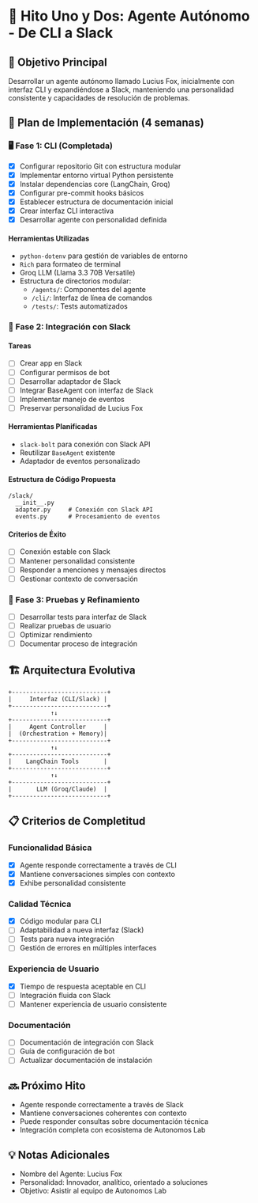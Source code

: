 # 🚀 Hito Uno y Dos: Agente Autónomo - De CLI a Slack

## 🎯 Objetivo Principal
Desarrollar un agente autónomo llamado Lucius Fox, inicialmente con interfaz CLI y expandiéndose a Slack, manteniendo una personalidad consistente y capacidades de resolución de problemas.

## 📅 Plan de Implementación (4 semanas)

### 🖥️ Fase 1: CLI (Completada)
- [x] Configurar repositorio Git con estructura modular
- [x] Implementar entorno virtual Python persistente
- [x] Instalar dependencias core (LangChain, Groq)
- [x] Configurar pre-commit hooks básicos
- [x] Establecer estructura de documentación inicial
- [x] Crear interfaz CLI interactiva
- [x] Desarrollar agente con personalidad definida

#### Herramientas Utilizadas
- `python-dotenv` para gestión de variables de entorno
- `Rich` para formateo de terminal
- Groq LLM (Llama 3.3 70B Versatile)
- Estructura de directorios modular:
  - `/agents/`: Componentes del agente
  - `/cli/`: Interfaz de línea de comandos
  - `/tests/`: Tests automatizados

### 🤖 Fase 2: Integración con Slack

#### Tareas
- [ ] Crear app en Slack
- [ ] Configurar permisos de bot
- [ ] Desarrollar adaptador de Slack
- [ ] Integrar BaseAgent con interfaz de Slack
- [ ] Implementar manejo de eventos
- [ ] Preservar personalidad de Lucius Fox

#### Herramientas Planificadas
- `slack-bolt` para conexión con Slack API
- Reutilizar `BaseAgent` existente
- Adaptador de eventos personalizado

#### Estructura de Código Propuesta
```
/slack/
  __init__.py
  adapter.py     # Conexión con Slack API
  events.py      # Procesamiento de eventos
```

#### Criterios de Éxito
- [ ] Conexión estable con Slack
- [ ] Mantener personalidad consistente
- [ ] Responder a menciones y mensajes directos
- [ ] Gestionar contexto de conversación

### 🧪 Fase 3: Pruebas y Refinamiento
- [ ] Desarrollar tests para interfaz de Slack
- [ ] Realizar pruebas de usuario
- [ ] Optimizar rendimiento
- [ ] Documentar proceso de integración

## 🏗️ Arquitectura Evolutiva

```
+---------------------------+
|     Interfaz (CLI/Slack) |
+---------------------------+
            ↑↓
+---------------------------+
|     Agent Controller     |
|  (Orchestration + Memory)|
+---------------------------+
            ↑↓
+---------------------------+
|    LangChain Tools       |
+---------------------------+
            ↑↓
+---------------------------+
|       LLM (Groq/Claude)  |
+---------------------------+
```

## 📋 Criterios de Completitud

### Funcionalidad Básica
- [x] Agente responde correctamente a través de CLI
- [x] Mantiene conversaciones simples con contexto
- [x] Exhibe personalidad consistente

### Calidad Técnica
- [x] Código modular para CLI
- [ ] Adaptabilidad a nueva interfaz (Slack)
- [ ] Tests para nueva integración
- [ ] Gestión de errores en múltiples interfaces

### Experiencia de Usuario
- [x] Tiempo de respuesta aceptable en CLI
- [ ] Integración fluida con Slack
- [ ] Mantener experiencia de usuario consistente

### Documentación
- [ ] Documentación de integración con Slack
- [ ] Guía de configuración de bot
- [ ] Actualizar documentación de instalación

## 🔜 Próximo Hito
- Agente responde correctamente a través de Slack
- Mantiene conversaciones coherentes con contexto
- Puede responder consultas sobre documentación técnica
- Integración completa con ecosistema de Autonomos Lab

## 💡 Notas Adicionales
- Nombre del Agente: Lucius Fox
- Personalidad: Innovador, analítico, orientado a soluciones
- Objetivo: Asistir al equipo de Autonomos Lab
